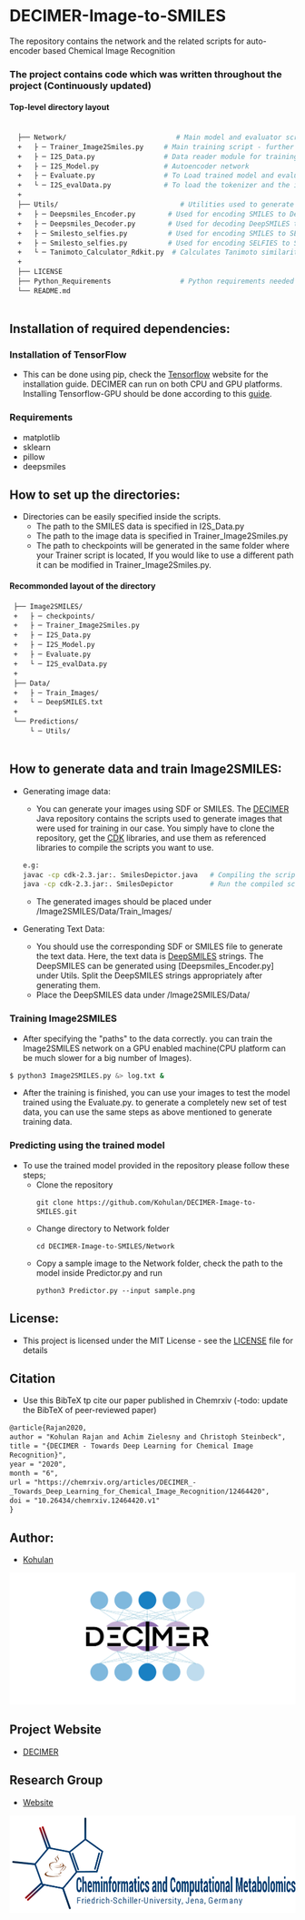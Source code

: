 # DECIMER-Image-to-SMILES
The repository contains the network and the related scripts for auto-encoder based Chemical Image Recognition 

### The project contains code which was written throughout the project (Continuously updated)

#### Top-level directory layout
```bash

  ├── Network/                           # Main model and evaluator scripts
  +   ├ ─ Trainer_Image2Smiles.py     # Main training script - further could be modified for training
  +   ├ ─ I2S_Data.py                 # Data reader module for training
  +   ├ ─ I2S_Model.py                # Autoencoder network
  +   ├ ─ Evaluate.py                 # To Load trained model and evaluate an image (Predicts SMILES)
  +   └ ─ I2S_evalData.py             # To load the tokenizer and the images for evaluation
  +    
  ├── Utils/                              # Utilities used to generate the text data
  +   ├ ─ Deepsmiles_Encoder.py        # Used for encoding SMILES to DeepSMILES
  +   ├ ─ Deepsmiles_Decoder.py        # Used for decoding DeepSMILES to SMILES
  +   ├ ─ Smilesto_selfies.py          # Used for encoding SMILES to SELFIES
  +   ├ ─ Smilesto_selfies.py          # Used for encoding SELFIES to SMILES
  +   └ ─ Tanimoto_Calculator_Rdkit.py  # Calculates Tanimoto similarity on Original VS Predicted SMILES
  + 
  ├── LICENSE
  ├── Python_Requirements                 # Python requirements needed to run the scripts without error
  └── README.md
  
  ```

## Installation of required dependencies:

### Installation of TensorFlow
- This can be done using pip, check the [Tensorflow](https://www.tensorflow.org/install) website for the installation guide. DECIMER can run on both CPU and GPU platforms. Installing Tensorflow-GPU should be done according to this [guide](https://www.tensorflow.org/install/gpu).

### Requirements
  - matplotlib
  - sklearn
  - pillow
  - deepsmiles

## How to set up the directories:

- Directories can be easily specified inside the scripts.
  - The path to the SMILES data is specified in I2S_Data.py 
  - The path to the image data is specified in Trainer_Image2Smiles.py
  - The path to checkpoints will be generated in the same folder where your Trainer script is located, If you would like to use a different path it can be modified in Trainer_Image2Smiles.py.
  
 #### Recommonded layout of the directory
 ```bash
  ├── Image2SMILES/
  +   ├ ─ checkpoints/
  +   ├ ─ Trainer_Image2Smiles.py    
  +   ├ ─ I2S_Data.py                 
  +   ├ ─ I2S_Model.py                
  +   ├ ─ Evaluate.py                 
  +   └ ─ I2S_evalData.py            
  + 
  ├── Data/
  +   ├ ─ Train_Images/
  +   └ ─ DeepSMILES.txt
  +
  └── Predictions/
      └ ─ Utils/
       
 ```
## How to generate data and train Image2SMILES:

- Generating image data:
  - You can generate your images using SDF or SMILES. The [DECIMER](https://github.com/Kohulan/DECIMER/tree/master/src/org/openscience/decimer) Java repository contains the scripts used to generate images that were used for training in our case. You simply have to clone the repository, get the [CDK](https://cdk.github.io) libraries, and use them as referenced libraries to compile the scripts you want to use.
  ```bash
  e.g: 
  javac -cp cdk-2.3.jar:. SmilesDepictor.java   # Compiling the script on your local directory.
  java -cp cdk-2.3.jar:. SmilesDepictor         # Run the compiled script.
  ```
  - The generated images should be placed under /Image2SMILES/Data/Train_Images/
 
 - Generating Text Data:
    - You should use the corresponding SDF or SMILES file to generate the text data. Here, the text data is [DeepSMILES](https://github.com/baoilleach/deepsmiles) strings. The DeepSMILES can be generated using [Deepsmiles_Encoder.py] under Utils. Split the DeepSMILES strings appropriately after generating them.
    - Place the DeepSMILES data under /Image2SMILES/Data/
 
 ### Training Image2SMILES
 - After specifying the "paths" to the data correctly. you can train the Image2SMILES network on a GPU enabled machine(CPU platform can be much slower for a big number of Images).
 ```bash
 $ python3 Image2SMILES.py &> log.txt &
 ```
 - After the training is finished, you can use your images to test the model trained using the Evaluate.py. to generate a completely new set of test data, you can use the same steps as above mentioned to generate training data.

### Predicting using the trained model
- To use the trained model provided in the repository please follow these steps;
  - Clone the repository
    ```
    git clone https://github.com/Kohulan/DECIMER-Image-to-SMILES.git
    ```
  - Change directory to Network folder
    ```
    cd DECIMER-Image-to-SMILES/Network
    ```
  - Copy a sample image to the Network folder, check the path to the model inside Predictor.py and run
    ```
    python3 Predictor.py --input sample.png
    ```
## License:
- This project is licensed under the MIT License - see the [LICENSE](https://github.com/Kohulan/Decimer-Python/blob/master/LICENSE) file for details

## Citation
- Use this BibTeX tp cite our paper published in Chemrxiv (-todo: update the BibTeX of peer-reviewed paper)
```
@article{Rajan2020,
author = "Kohulan Rajan and Achim Zielesny and Christoph Steinbeck",
title = "{DECIMER - Towards Deep Learning for Chemical Image Recognition}",
year = "2020",
month = "6",
url = "https://chemrxiv.org/articles/DECIMER_-_Towards_Deep_Learning_for_Chemical_Image_Recognition/12464420",
doi = "10.26434/chemrxiv.12464420.v1"
}
```

## Author:
- [Kohulan](github.com/Kohulan)

![GitHub Logo](/assets/DECIMER_logo.png)

## Project Website
- [DECIMER](https://kohulan.github.io/Decimer-Official-Site/)

## Research Group
- [Website](https://cheminf.uni-jena.de)

![GitHub Logo](/assets/CheminfGit.png)

